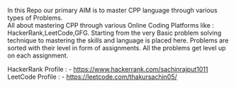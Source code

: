 In this Repo our primary AIM is to master CPP language through various types of Problems. <br>
All about mastering CPP through various Online Coding Platforms like : HackerRank,LeetCode,GFG.
Starting from the very Basic problem solving technique to mastering the skills and language is placed here.
Problems are sorted with their level in form of assignments.
All the problems get level up on each assignment.


HackerRank Profile : - https://www.hackerrank.com/sachinrajput1011 <br>
LeetCode Profile : - https://leetcode.com/thakursachin05/
